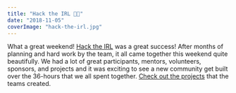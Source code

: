 ```yaml
---
title: "Hack the IRL 🤘🏾"
date: "2018-11-05"
coverImage: "hack-the-irl.jpg"
---
```


What a great weekend! [Hack the IRL](http://hacktheirl.com) was a great success! After months of planning and hard work by the team, it all came together this weekend quite beautifully. We had a lot of great participants, mentors, volunteers, sponsors, and projects and it was exciting to see a new community get built over the 36-hours that we all spent together. [Check out the projects](https://hacktheirl.devpost.com/submissions) that the teams created.
